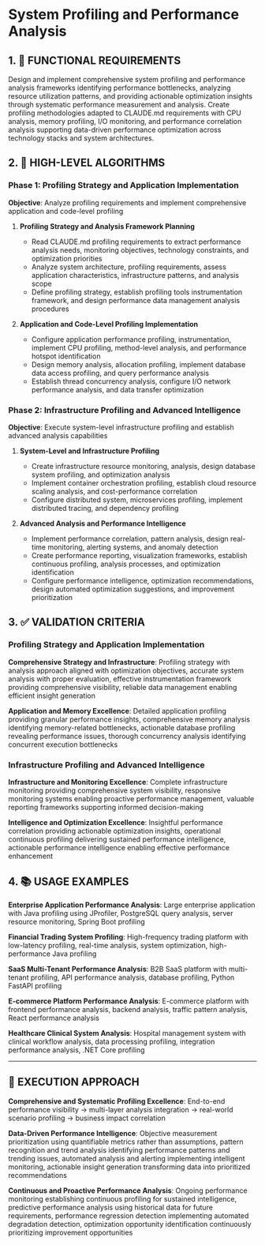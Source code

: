 # System Profiling and Performance Analysis

## 1. 🎯 FUNCTIONAL REQUIREMENTS

Design and implement comprehensive system profiling and performance analysis frameworks identifying performance bottlenecks, analyzing resource utilization patterns, and providing actionable optimization insights through systematic performance measurement and analysis. Create profiling methodologies adapted to CLAUDE.md requirements with CPU analysis, memory profiling, I/O monitoring, and performance correlation analysis supporting data-driven performance optimization across technology stacks and system architectures.

## 2. 🔄 HIGH-LEVEL ALGORITHMS

### Phase 1: Profiling Strategy and Application Implementation
**Objective**: Analyze profiling requirements and implement comprehensive application and code-level profiling

1. **Profiling Strategy and Analysis Framework Planning**
   - Read CLAUDE.md profiling requirements to extract performance analysis needs, monitoring objectives, technology constraints, and optimization priorities
   - Analyze system architecture, profiling requirements, assess application characteristics, infrastructure patterns, and analysis scope
   - Define profiling strategy, establish profiling tools instrumentation framework, and design performance data management analysis procedures

2. **Application and Code-Level Profiling Implementation**
   - Configure application performance profiling, instrumentation, implement CPU profiling, method-level analysis, and performance hotspot identification
   - Design memory analysis, allocation profiling, implement database data access profiling, and query performance analysis
   - Establish thread concurrency analysis, configure I/O network performance analysis, and data transfer optimization

### Phase 2: Infrastructure Profiling and Advanced Intelligence
**Objective**: Execute system-level infrastructure profiling and establish advanced analysis capabilities

1. **System-Level and Infrastructure Profiling**
   - Create infrastructure resource monitoring, analysis, design database system profiling, and optimization analysis
   - Implement container orchestration profiling, establish cloud resource scaling analysis, and cost-performance correlation
   - Configure distributed system, microservices profiling, implement distributed tracing, and dependency profiling

2. **Advanced Analysis and Performance Intelligence**
   - Implement performance correlation, pattern analysis, design real-time monitoring, alerting systems, and anomaly detection
   - Create performance reporting, visualization frameworks, establish continuous profiling, analysis processes, and optimization identification
   - Configure performance intelligence, optimization recommendations, design automated optimization suggestions, and improvement prioritization

## 3. ✅ VALIDATION CRITERIA

### Profiling Strategy and Application Implementation
**Comprehensive Strategy and Infrastructure**: Profiling strategy with analysis approach aligned with optimization objectives, accurate system analysis with proper evaluation, effective instrumentation framework providing comprehensive visibility, reliable data management enabling efficient insight generation

**Application and Memory Excellence**: Detailed application profiling providing granular performance insights, comprehensive memory analysis identifying memory-related bottlenecks, actionable database profiling revealing performance issues, thorough concurrency analysis identifying concurrent execution bottlenecks

### Infrastructure Profiling and Advanced Intelligence
**Infrastructure and Monitoring Excellence**: Complete infrastructure monitoring providing comprehensive system visibility, responsive monitoring systems enabling proactive performance management, valuable reporting frameworks supporting informed decision-making

**Intelligence and Optimization Excellence**: Insightful performance correlation providing actionable optimization insights, operational continuous profiling delivering sustained performance intelligence, actionable performance intelligence enabling effective performance enhancement

## 4. 📚 USAGE EXAMPLES

**Enterprise Application Performance Analysis**: Large enterprise application with Java profiling using JProfiler, PostgreSQL query analysis, server resource monitoring, Spring Boot profiling

**Financial Trading System Profiling**: High-frequency trading platform with low-latency profiling, real-time analysis, system optimization, high-performance Java profiling

**SaaS Multi-Tenant Performance Analysis**: B2B SaaS platform with multi-tenant profiling, API performance analysis, database profiling, Python FastAPI profiling

**E-commerce Platform Performance Analysis**: E-commerce platform with frontend performance analysis, backend analysis, traffic pattern analysis, React performance analysis

**Healthcare Clinical System Analysis**: Hospital management system with clinical workflow analysis, data processing profiling, integration performance analysis, .NET Core profiling

---

## 🎯 EXECUTION APPROACH

**Comprehensive and Systematic Profiling Excellence**: End-to-end performance visibility → multi-layer analysis integration → real-world scenario profiling → business impact correlation

**Data-Driven Performance Intelligence**: Objective measurement prioritization using quantifiable metrics rather than assumptions, pattern recognition and trend analysis identifying performance patterns and trending issues, automated analysis and alerting implementing intelligent monitoring, actionable insight generation transforming data into prioritized recommendations

**Continuous and Proactive Performance Analysis**: Ongoing performance monitoring establishing continuous profiling for sustained intelligence, predictive performance analysis using historical data for future requirements, performance regression detection implementing automated degradation detection, optimization opportunity identification continuously prioritizing improvement opportunities